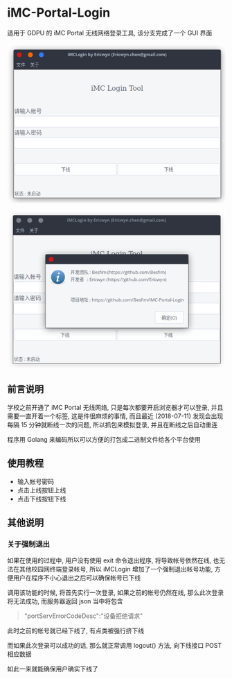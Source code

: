 # iMC-Portal-Login
适用于 GDPU 的 iMC Portal 无线网络登录工具, 该分支完成了一个 GUI 界面

![screenshot/ss1.png](screenshot/ss1.png)

![screenshot/ss2.png](screenshot/ss2.png)


## 前言说明
学校之前开通了 iMC Portal 无线网络, 只是每次都要开启浏览器才可以登录, 并且需要一直开着一个标签, 这是件很麻烦的事情, 而且最近 (2018-07-11) 发现会出现每隔 15 分钟就断线一次的问题, 所以抓包来模拟登录, 并且在断线之后自动重连
 
 程序用 Golang 来编码所以可以方便的打包成二进制文件给各个平台使用

## 使用教程
 - 输入帐号密码
 - 点击上线按钮上线
 - 点击下线按钮下线

## 其他说明
### 关于强制退出
如果在使用的过程中, 用户没有使用 exit 命令退出程序, 将导致帐号依然在线, 也无法在其他校园网终端登录帐号, 所以 iMCLogin 增加了一个强制退出帐号功能, 方便用户在程序不小心退出之后可以确保帐号已下线

调用该功能的时候, 将首先实行一次登录, 如果之前的帐号仍然在线, 那么此次登录将无法成功, 而服务器返回 json 当中将包含 

 > "portServErrorCodeDesc":"设备拒绝请求"
    
此时之前的帐号就已经下线了, 有点类被强行挤下线

而如果此次登录可以成功的话, 那么就正常调用 logout() 方法, 向下线接口 POST 相应数据

如此一来就能确保用户确实下线了

